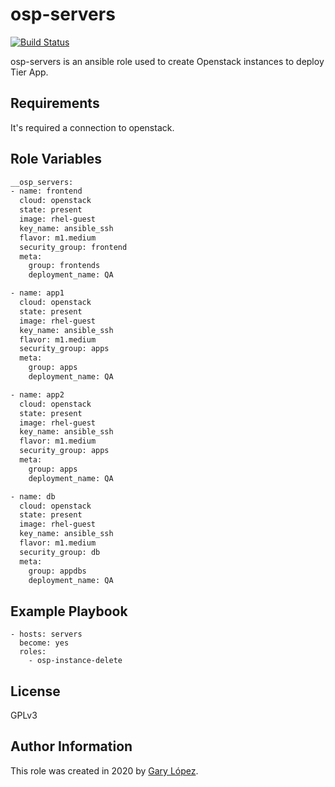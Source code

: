 osp-servers
============

[![Build Status](https://travis-ci.org/joemccann/dillinger.svg?branch=master)](https://travis-ci.org/joemccann/dillinger)

osp-servers is an ansible role used to create Openstack instances to deploy Tier App.

Requirements
------------
It's required a connection to openstack.

Role Variables
--------------
```sh
__osp_servers:
- name: frontend
  cloud: openstack
  state: present
  image: rhel-guest
  key_name: ansible_ssh
  flavor: m1.medium
  security_group: frontend
  meta:
    group: frontends
    deployment_name: QA

- name: app1
  cloud: openstack
  state: present
  image: rhel-guest
  key_name: ansible_ssh
  flavor: m1.medium
  security_group: apps
  meta:
    group: apps
    deployment_name: QA

- name: app2
  cloud: openstack
  state: present
  image: rhel-guest
  key_name: ansible_ssh
  flavor: m1.medium
  security_group: apps
  meta:
    group: apps
    deployment_name: QA

- name: db
  cloud: openstack
  state: present
  image: rhel-guest
  key_name: ansible_ssh
  flavor: m1.medium
  security_group: db
  meta:
    group: appdbs
    deployment_name: QA

```

Example Playbook
----------------
    - hosts: servers
	  become: yes
      roles:
        - osp-instance-delete

License
-------
GPLv3

Author Information
------------------
This role was created in 2020 by [Gary López](https://github.com/gglm92 "Gary López").
